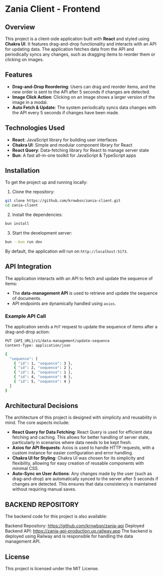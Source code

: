 # Zania Client - Frontend

## Overview

This project is a client-side application built with **React** and styled using **Chakra UI**. It features drag-and-drop functionality and interacts with an API for updating data. The application fetches data from the API and periodically syncs any changes, such as dragging items to reorder them or clicking on images.

## Features

- **Drag-and-Drop Reordering**: Users can drag and reorder items, and the new order is sent to the API after 5 seconds if changes are detected.
- **Image Click Action**: Clicking on an image shows a larger version of the image in a modal.
- **Auto Fetch & Update**: The system periodically syncs data changes with the API every 5 seconds if changes have been made.

## Technologies Used

- **React**: JavaScript library for building user interfaces
- **Chakra UI**: Simple and modular component library for React
- **React Query**: Data-fetching library for React to manage server state
- **Bun**: A fast all-in-one toolkit for JavaScript & TypeScript apps

## Installation

To get the project up and running locally:

1. Clone the repository:

```bash
git clone https://github.com/krnwbsn/zania-client.git
cd zania-client
```

2. Install the dependencies:

```bash
bun install
```

3. Start the development server:

```bash
bun --bun run dev
```

By default, the application will run on `http://localhost:5173`.

## API Integration

The application interacts with an API to fetch and update the sequence of items:

- The **data-management API** is used to retrieve and update the sequence of documents.
- API endpoints are dynamically handled using `axios`.

### Example API Call

The application sends a `PUT` request to update the sequence of items after a drag-and-drop action:

```bash
PUT {API_URL}/v1/data-management/update-sequence
Content-Type: application/json

{
  "sequence": [
    { "id": 1, "sequence": 3 },
    { "id": 2, "sequence": 2 },
    { "id": 3, "sequence": 1 },
    { "id": 4, "sequence": 0 },
    { "id": 5, "sequence": 4 }
  ]
}
```

## Architectural Decisions

The architecture of this project is designed with simplicity and reusability in mind. The core aspects include:

- **React Query for Data Fetching**: React Query is used for efficient data fetching and caching. This allows for better handling of server state, particularly in scenarios where data needs to be kept fresh.
- **Axios for API Requests**: Axios is used to handle HTTP requests, with a custom instance for easier configuration and error handling.
- **Chakra UI for Styling**: Chakra UI was chosen for its simplicity and flexibility, allowing for easy creation of reusable components with minimal CSS.
- **Auto-Sync on User Actions**: Any changes made by the user (such as drag-and-drop) are automatically synced to the server after 5 seconds if changes are detected. This ensures that data consistency is maintained without requiring manual saves.

## BACKEND REPOSITORY

The backend code for this project is also available:

Backend Repository: https://github.com/krnwbsn/zania-api
Deployed Backend API: https://zania-api-production.up.railway.app
The backend is deployed using Railway and is responsible for handling the data management API.

## License

This project is licensed under the MIT License.
